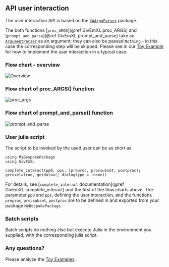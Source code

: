 ## API user interaction

The user interaction API is based on the [`YAArguParser`](https://eben60.github.io/YAArguParser.jl/) package.

The both functions [`proc_ARGS`](@ref GivEmXL.proc_ARGS) and [`prompt_and_parse`](@ref GivEmXL.prompt_and_parse) take an [`ArgumentParser`](https://eben60.github.io/YAArguParser.jl/docstrings/#YAArguParser.ArgumentParser) as an argument; they can also be passed `Nothing` - in this case the corresponding step will be skipped. Please see in our [Toy Example](@ref "Toy Example #1: Fit exp decay curves") for how to implement the user interaction in a typical case.

### Flow chart - overview 

![Overview](assets/flow_chart-overview.svg)

### Flow chart of proc\_ARGS() function 

![proc_args](assets/flow_chart-proc_ARGS.svg)

### Flow chart of prompt\_and\_parse() function 

![prompt_and_parse](assets/flow_chart-prompt_and_parse.svg)

### User julia script

The script to be invoked by the used user can be as short as

```
using MyBespokePackage
using GivEmXL

complete_interact(pp0, pps, (preproc, procsubset, postproc); getexel=true, getdata=(; dialogtype = :none))
```

For details, see [`complete_interact` documentation](@ref GivEmXL.complete_interact) and the first of the flow charts above. The parameter `pp0` and `pps`, defining the user interaction, and the functions `preproc`, `procsubset`, `postproc` are to be defined in and exported from your package `MyBespokePackage`.

### Batch scripts

Batch scripts do nothing else but execute Julia in the environment you supplied, with the corresponding julia script.

### Any questions?

Please analyze the [Toy Examples](@ref "Toy Example #1: Fit exp decay curves").